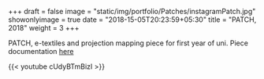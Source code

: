 +++
draft = false
image = "static/img/portfolio/Patches/instagramPatch.jpg"
showonlyimage = true
date = "2018-15-05T20:23:59+05:30"
title = "PATCH, 2018"
weight = 3
+++

PATCH, e-textiles and projection mapping piece for first year of uni. Piece documentation [here](http://igor.gold.ac.uk/~mbens003/PATCH/)
<!--more-->

{{< youtube cUdyBTmBizI >}}

<!--![close up][2]-->
<!--![piece][1]-->



[1]: /static/img/portfolio/Patches/patch.jpg
[2]: /static/img/portfolio/Patches/instagramPatch.jpg

